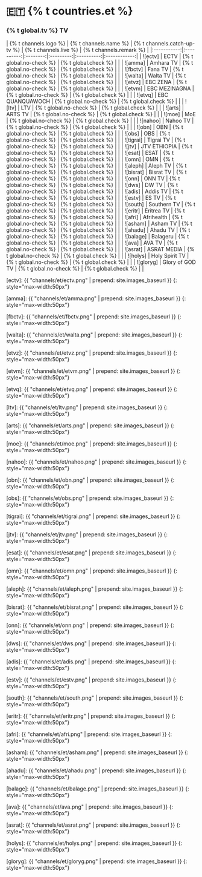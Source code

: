 # 🇪🇹 {% t countries.et %}

### {% t global.tv %} TV

<!-- Logo - Name - Replay? - Live TV? - Remark -->

| {% t channels.logo %} | {% t channels.name %} | {% t channels.catch-up-tv %} | {% t channels.live %} | {% t channels.remark %} |
|:-----------:|:----------:|:--------:|:---------:|:----------:|:------------:|
| ![ectv] | ECTV | {% t global.no-check %} | {% t global.check %} | |
| ![amma] | Amhara TV | {% t global.no-check %} | {% t global.check %} | |
| ![fbctv] | Fana TV | {% t global.no-check %} | {% t global.check %} | |
| ![walta] | Walta TV | {% t global.no-check %} | {% t global.check %} | |
| ![etvz] | EBC ZENA | {% t global.no-check %} | {% t global.check %} | |
| ![etvm] | EBC MEZINAGNA | {% t global.no-check %} | {% t global.check %} | |
| ![etvq] | EBC QUANQUAWOCH | {% t global.no-check %} | {% t global.check %} | |
| ![ltv] | LTV | {% t global.no-check %} | {% t global.check %} | |
| ![arts] | ARTS TV | {% t global.no-check %} | {% t global.check %} | |
| ![moe] | MoE | {% t global.no-check %} | {% t global.check %} | |
| ![nahoo] | Nahoo TV | {% t global.no-check %} | {% t global.check %} | |
| ![obn] | OBN | {% t global.no-check %} | {% t global.check %} | |
| ![obs] | OBS | {% t global.no-check %} | {% t global.check %} | |
| ![tigrai] | Tigrai TV | {% t global.no-check %} | {% t global.check %} | |
| ![jtv] | JTV ETHIOPIA | {% t global.no-check %} | {% t global.check %} | |
| ![esat] | ESAT | {% t global.no-check %} | {% t global.check %} | |
| ![omn] | OMN | {% t global.no-check %} | {% t global.check %} | |
| ![aleph] | Aleph TV | {% t global.no-check %} | {% t global.check %} | |
| ![bisrat] | Bisrat TV | {% t global.no-check %} | {% t global.check %} | |
| ![onn] | ONN TV | {% t global.no-check %} | {% t global.check %} | |
| ![dws] | DW TV | {% t global.no-check %} | {% t global.check %} | |
| ![adis] | Addis TV | {% t global.no-check %} | {% t global.check %} | |
| ![estv] | ES TV | {% t global.no-check %} | {% t global.check %} | |
| ![south] | Southern TV | {% t global.no-check %} | {% t global.check %} | |
| ![eritr] | Eritrea TV | {% t global.no-check %} | {% t global.check %} | |
| ![afri] | Afrihealth | {% t global.no-check %} | {% t global.check %} | |
| ![asham] | Asham TV | {% t global.no-check %} | {% t global.check %} | |
| ![ahadu] | Ahadu TV | {% t global.no-check %} | {% t global.check %} | |
| ![balage] | Balageru | {% t global.no-check %} | {% t global.check %} | |
| ![ava] | AVA TV | {% t global.no-check %} | {% t global.check %} | |
| ![asrat] | ASRAT MEDIA | {% t global.no-check %} | {% t global.check %} | |
| ![holys] | Holy Spirit TV | {% t global.no-check %} | {% t global.check %} | |
| ![gloryg] | Glory of GOD TV | {% t global.no-check %} | {% t global.check %} | |



[ectv]: {{ "channels/et/ectv.png" | prepend: site.images_baseurl }}
{: style="max-width:50px"}

[amma]: {{ "channels/et/amma.png" | prepend: site.images_baseurl }}
{: style="max-width:50px"}

[fbctv]: {{ "channels/et/fbctv.png" | prepend: site.images_baseurl }}
{: style="max-width:50px"}

[walta]: {{ "channels/et/walta.png" | prepend: site.images_baseurl }}
{: style="max-width:50px"}

[etvz]: {{ "channels/et/etvz.png" | prepend: site.images_baseurl }}
{: style="max-width:50px"}

[etvm]: {{ "channels/et/etvm.png" | prepend: site.images_baseurl }}
{: style="max-width:50px"}

[etvq]: {{ "channels/et/etvq.png" | prepend: site.images_baseurl }}
{: style="max-width:50px"}

[ltv]: {{ "channels/et/ltv.png" | prepend: site.images_baseurl }}
{: style="max-width:50px"}

[arts]: {{ "channels/et/arts.png" | prepend: site.images_baseurl }}
{: style="max-width:50px"}

[moe]: {{ "channels/et/moe.png" | prepend: site.images_baseurl }}
{: style="max-width:50px"}

[nahoo]: {{ "channels/et/nahoo.png" | prepend: site.images_baseurl }}
{: style="max-width:50px"}

[obn]: {{ "channels/et/obn.png" | prepend: site.images_baseurl }}
{: style="max-width:50px"}

[obs]: {{ "channels/et/obs.png" | prepend: site.images_baseurl }}
{: style="max-width:50px"}

[tigrai]: {{ "channels/et/tigrai.png" | prepend: site.images_baseurl }}
{: style="max-width:50px"}

[jtv]: {{ "channels/et/jtv.png" | prepend: site.images_baseurl }}
{: style="max-width:50px"}

[esat]: {{ "channels/et/esat.png" | prepend: site.images_baseurl }}
{: style="max-width:50px"}

[omn]: {{ "channels/et/omn.png" | prepend: site.images_baseurl }}
{: style="max-width:50px"}

[aleph]: {{ "channels/et/aleph.png" | prepend: site.images_baseurl }}
{: style="max-width:50px"}

[bisrat]: {{ "channels/et/bisrat.png" | prepend: site.images_baseurl }}
{: style="max-width:50px"}

[onn]: {{ "channels/et/onn.png" | prepend: site.images_baseurl }}
{: style="max-width:50px"}

[dws]: {{ "channels/et/dws.png" | prepend: site.images_baseurl }}
{: style="max-width:50px"}

[adis]: {{ "channels/et/adis.png" | prepend: site.images_baseurl }}
{: style="max-width:50px"}

[estv]: {{ "channels/et/estv.png" | prepend: site.images_baseurl }}
{: style="max-width:50px"}

[south]: {{ "channels/et/south.png" | prepend: site.images_baseurl }}
{: style="max-width:50px"}

[eritr]: {{ "channels/et/eritr.png" | prepend: site.images_baseurl }}
{: style="max-width:50px"}

[afri]: {{ "channels/et/afri.png" | prepend: site.images_baseurl }}
{: style="max-width:50px"}

[asham]: {{ "channels/et/asham.png" | prepend: site.images_baseurl }}
{: style="max-width:50px"}

[ahadu]: {{ "channels/et/ahadu.png" | prepend: site.images_baseurl }}
{: style="max-width:50px"}

[balage]: {{ "channels/et/balage.png" | prepend: site.images_baseurl }}
{: style="max-width:50px"}

[ava]: {{ "channels/et/ava.png" | prepend: site.images_baseurl }}
{: style="max-width:50px"}

[asrat]: {{ "channels/et/asrat.png" | prepend: site.images_baseurl }}
{: style="max-width:50px"}

[holys]: {{ "channels/et/holys.png" | prepend: site.images_baseurl }}
{: style="max-width:50px"}

[gloryg]: {{ "channels/et/gloryg.png" | prepend: site.images_baseurl }}
{: style="max-width:50px"}
